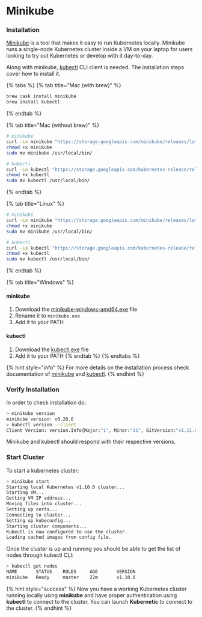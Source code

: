 # Minikube

### Installation

[Minikube](https://github.com/kubernetes/minikube) is a tool that makes it easy to run Kubernetes locally. Minikube runs a single-node Kubernetes cluster inside a VM on your laptop for users looking to try out Kubernetes or develop with it day-to-day.

Along with minikube, [kubectl](https://kubernetes.io/docs/tasks/tools/install-kubectl/) CLI client is needed. The installation steps cover how to install it.

{% tabs %}
{% tab title="Mac \(with brew\)" %}
```bash
brew cask install minikube
brew install kubectl
```
{% endtab %}

{% tab title="Mac \(without brew\)" %}
```bash
# minikube
curl -Lo minikube "https://storage.googleapis.com/minikube/releases/latest/minikube-darwin-amd64"
chmod +x minikube
sudo mv minikube /usr/local/bin/

# kubectl
curl -Lo kubectl "https://storage.googleapis.com/kubernetes-release/release/$(curl -s https://storage.googleapis.com/kubernetes-release/release/stable.txt)/bin/darwin/amd64/kubectl"
chmod +x kubectl
sudo mv kubectl /usr/local/bin/
```
{% endtab %}

{% tab title="Linux" %}
```bash
# minikube
curl -Lo minikube "https://storage.googleapis.com/minikube/releases/latest/minikube-linux-amd64"
chmod +x minikube
sudo mv minikube /usr/local/bin/

# kubectl
curl -Lo kubectl "https://storage.googleapis.com/kubernetes-release/release/$(curl -s https://storage.googleapis.com/kubernetes-release/release/stable.txt)/bin/linux/amd64/kubectl"
chmod +x kubectl
sudo mv kubectl /usr/local/bin/
```
{% endtab %}

{% tab title="Windows" %}
#### minikube

1. Download the [minikube-windows-amd64.exe](https://storage.googleapis.com/minikube/releases/latest/minikube-windows-amd64.exe) file
2. Rename it to `minikube.exe`
3. Add it to your PATH

#### kubectl

1. Download the [kubectl.exe](https://storage.googleapis.com/kubernetes-release/release/v1.11.0/bin/windows/amd64/kubectl.exe) file
2. Add it to your PATH
{% endtab %}
{% endtabs %}

{% hint style="info" %}
For more details on the installation process check documentation of [minikube](https://github.com/kubernetes/minikube/) and [kubectl](https://kubernetes.io/docs/tasks/tools/install-kubectl/#install-with-homebrew-on-macos).
{% endhint %}

### Verify Installation

In order to check installation do:

```bash
> minikube version
minikube version: v0.28.0
> kubectl version --client
Client Version: version.Info{Major:"1", Minor:"11", GitVersion:"v1.11.0", GitCommit:"91e7b4fd31fcd3d5f436da26c980becec37ceefe", GitTreeState:"clean", BuildDate:"2018-06-27T22:30:22Z", GoVersion:"go1.10.3", Compiler:"gc", Platform:"darwin/amd64"}
```

Minikube and kubectl should respond with their respective versions.

### Start Cluster

To start a kubernetes cluster:

```bash
> minikube start
Starting local Kubernetes v1.10.0 cluster...
Starting VM...
Getting VM IP address...
Moving files into cluster...
Setting up certs...
Connecting to cluster...
Setting up kubeconfig...
Starting cluster components...
Kubectl is now configured to use the cluster.
Loading cached images from config file.
```

Once the cluster is up and running you should be able to get the list of nodes through kubectl CLI:

```bash
> kubectl get nodes
NAME       STATUS    ROLES     AGE       VERSION
minikube   Ready     master    22m       v1.10.0
```

{% hint style="success" %}
Now you have a working Kubernetes cluster running locally using **minikube** and have proper authentication using **kubectl** to connect to the cluster. You can launch **Kubernetic** to connect to the cluster.
{% endhint %}

